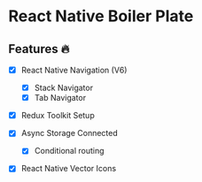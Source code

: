 # React Native Boiler Plate

## Features 🔥

- [x] React Native Navigation (V6)
  - [x] Stack Navigator
  - [x] Tab Navigator

- [x] Redux Toolkit Setup

- [x] Async Storage Connected
  - [x] Conditional routing

- [x] React Native Vector Icons

